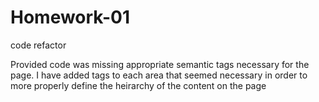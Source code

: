 # Homework-01

code refactor 

Provided code was missing appropriate semantic tags necessary for the page. I have added tags to each area that seemed necessary in order to more properly define the heirarchy of the content on the page
